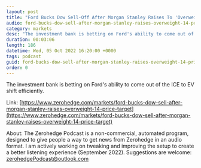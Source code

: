 ```yaml
---
layout: post
title: "Ford Bucks Dow Sell-Off After Morgan Stanley Raises To 'Overweight' With $14 Price Target"
audio: ford-bucks-dow-sell-after-morgan-stanley-raises-overweight-14-price-target-0
category: markets
desc: "The investment bank is betting on Ford's ability to come out of the ICE to EV shift efficiently."
duration: 00:03:06
length: 186
datetime: Wed, 05 Oct 2022 16:20:00 +0000
tags: podcast
guid: ford-bucks-dow-sell-after-morgan-stanley-raises-overweight-14-price-target-0
order: 0
---
```

The investment bank is betting on Ford's ability to come out of the ICE to EV shift efficiently.

Link: [https://www.zerohedge.com/markets/ford-bucks-dow-sell-after-morgan-stanley-raises-overweight-14-price-target](https://www.zerohedge.com/markets/ford-bucks-dow-sell-after-morgan-stanley-raises-overweight-14-price-target)

About: The Zerohedge Podcast is a non-commercial, automated program, designed to give people a way to get news from Zerohedge in an audio format.  I am actively working on tweaking and improving the setup to create a better listening experience (September 2022).  Suggestions are welcome: [zerohedgePodcast@outlook.com](mailto:zerohedgePodcast@outlook.com)
